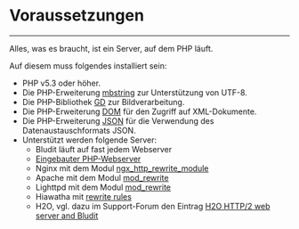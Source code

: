 # Voraussetzungen
<!-- Position: 2 -->
---
Alles, was es braucht, ist ein Server, auf dem PHP läuft.

Auf diesem muss folgendes installiert sein:

- PHP v5.3 oder höher.
- Die PHP-Erweiterung [mbstring](http://php.net/manual/de/book.mbstring.php) zur Unterstützung von UTF-8.
- Die PHP-Bibliothek [GD](http://php.net/manual/de/book.image.php) zur Bildverarbeitung.
- Die PHP-Erweiterung [DOM](http://php.net/manual/de/book.dom.php) für den Zugriff auf XML-Dokumente.
- Die PHP-Erweiterung [JSON](http://php.net/manual/de/book.json.php) für die Verwendung des Datenaustauschformats JSON.
- Unterstützt werden folgende Server:
  * Bludit läuft auf fast jedem Webserver
  * [Eingebauter PHP-Webserver](http://php.net/manual/de/features.commandline.webserver.php)
  * Nginx mit dem Modul [ngx_http_rewrite_module](http://nginx.org/en/docs/http/ngx_http_rewrite_module.html)
  * Apache mit dem Modul [mod_rewrite](http://httpd.apache.org/docs/current/mod/mod_rewrite.html)
  * Lighttpd mit dem Modul [mod_rewrite](http://redmine.lighttpd.net/projects/1/wiki/docs_modrewrite)
  * Hiawatha mit [rewrite rules](https://www.hiawatha-webserver.org/howto/url_rewrite_rules)
  * H2O, vgl. dazu im Support-Forum den Eintrag [H2O HTTP/2 web server and Bludit](https://forum.bludit.org/viewtopic.php?f=6&t=1015)

